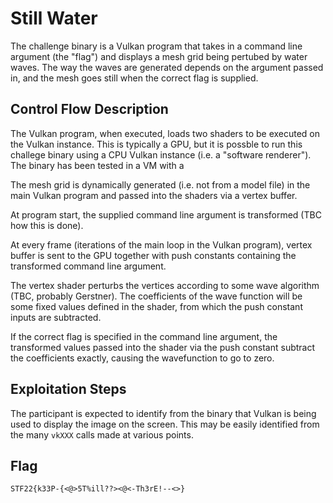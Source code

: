 # Still Water

The challenge binary is a Vulkan program that takes in a command line argument (the "flag") and displays a mesh grid being pertubed by water waves. The way the waves are generated depends on the argument passed in, and the mesh goes still when the correct flag is supplied.

## Control Flow Description

The Vulkan program, when executed, loads two shaders to be executed on the Vulkan instance. This is typically a GPU, but it is possble to run this challege binary using a CPU Vulkan instance (i.e. a "software renderer"). The binary has been tested in a VM with a 

The mesh grid is dynamically generated (i.e. not from a model file) in the main Vulkan program and passed into the shaders via a vertex buffer.

At program start, the supplied command line argument is transformed (TBC how this is done).

At every frame (iterations of the main loop in the Vulkan program), vertex buffer is sent to the GPU together with push constants containing the transformed command line argument.

The vertex shader perturbs the vertices according to some wave algorithm (TBC, probably Gerstner). The coefficients of the wave function will be some fixed values defined in the shader, from which the push constant inputs are subtracted.

If the correct flag is specified in the command line argument, the transformed values passed into the shader via the push constant subtract the coefficients exactly, causing the wavefunction to go to zero.

## Exploitation Steps

The participant is expected to identify from the binary that Vulkan is being used to display the image on the screen. This may be easily identified from the many `vkXXX` calls made at various points.

## Flag

`STF22{k33P-{<@>5T%ill??><@<-Th3rE!--<>}`
